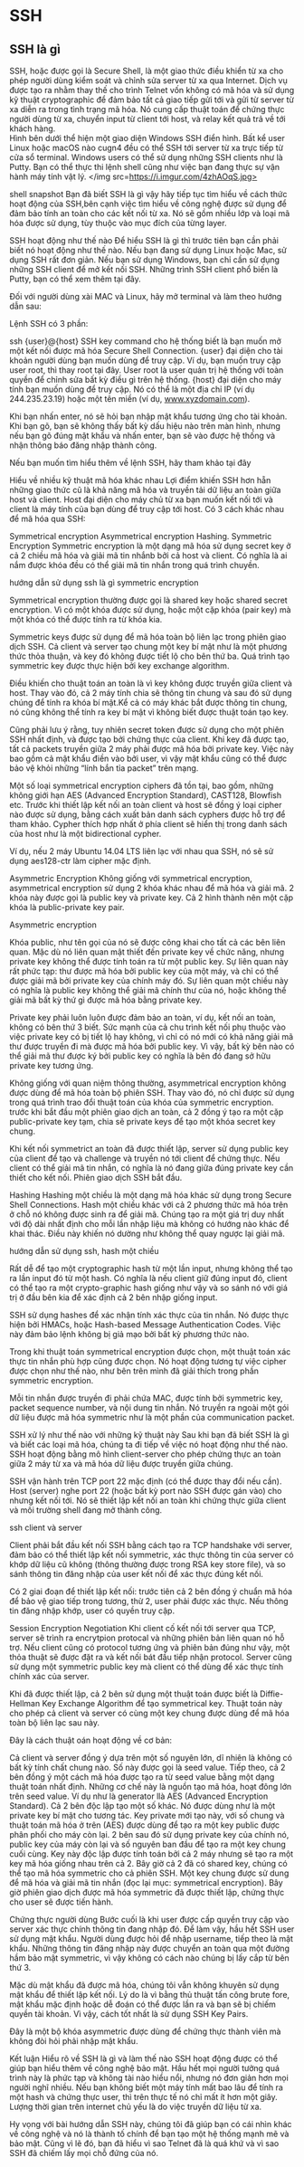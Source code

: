 # SSH
## SSH là gì
SSH, hoặc được gọi là Secure Shell, là một giao thức điều khiển từ xa cho phép người dùng kiểm soát và chỉnh sửa server từ xa qua Internet. Dịch vụ được tạo ra nhằm thay thế cho trình Telnet vốn không có mã hóa và sử dụng kỹ thuật cryptographic để đảm bảo tất cả giao tiếp gửi tới và gửi từ server từ xa diễn ra trong tình trạng mã hóa. Nó cung cấp thuật toán để chứng thực người dùng từ xa, chuyển input từ client tới host, và relay kết quả trả về tới khách hàng.</br>
Hình bên dưới thể hiện một giao diện Windows SSH điển hình. Bất kể user Linux hoặc macOS nào cugn4 đều có thể SSH tới server từ xa trực tiếp từ cửa sổ terminal. Windows users có thể sử dụng những SSH clients như là Putty.  Bạn có thể thực thi lệnh shell cũng như việc bạn đang thực sự vận hành máy tính vật lý.
</img src=https://i.imgur.com/4zhAOqS.jpg>

shell snapshot
Bạn đã biết SSH là gì vậy hãy tiếp tục tìm hiểu về cách thức hoạt động của SSH,bên cạnh việc tìm hiểu về công nghệ được sử dụng để đảm bảo tính an toàn cho các kết nối từ xa. Nó sẽ gồm nhiều lớp và loại mã hóa được sử dụng, tùy thuộc vào mục đích của từng layer.

SSH hoạt động như thế nào
Để hiểu SSH là gì thì trước tiên bạn cần phải biết nó hoạt động như thế nào. Nếu bạn đang sử dụng Linux hoặc Mac, sử dụng SSH rất đơn giản. Nếu bạn sử dụng Windows, bạn chỉ cần sử dụng những SSH client để mở kết nối SSH. Những trình SSH client phổ biến là Putty, bạn có thể xem thêm tại đây.

Đối với người dùng xài MAC và Linux, hãy mở terminal và làm theo hướng dẫn sau:

Lệnh SSH có 3 phần:

ssh {user}@{host}
SSH key command cho hệ thống biết là bạn muốn mở một kết nối được mã hóa Secure Shell Connection. {user} đại diện cho tài khoản người dùng bạn muốn dùng để truy cập. Ví dụ, bạn muốn truy cập user root, thì thay root tại đây. User root là user quản trị hệ thống với toàn quyền để chỉnh sửa bất kỳ điều gì trên hệ thống. {host} đại diện cho máy tính bạn muốn dùng để truy cập. Nó có thể là một địa chỉ IP (ví dụ 244.235.23.19) hoặc một tên miền (ví dụ, www.xyzdomain.com).

Khi bạn nhấn enter, nó sẽ hỏi bạn nhập mật khẩu tương ứng cho tài khoản. Khi bạn gõ, bạn sẽ không thấy bất kỳ dấu hiệu nào trên màn hình, nhưng nếu bạn gõ đúng mật khẩu và nhấn enter, bạn sẽ vào được hệ thống và nhận thông báo đăng nhập thành công.

Nếu bạn muốn tìm hiểu thêm về lệnh SSH, hãy tham khảo tại đây

Hiểu về nhiều kỹ thuật mã hóa khác nhau
Lợi điểm khiến SSH hơn hẵn những giao thức cũ là khả năng mã hóa và truyền tải dữ liệu an toàn giữa host và client. Host đại diện cho máy chủ  từ xa bạn muốn kết nối tới và client là máy tính của bạn dùng để truy cập tới host. Có 3 cách khác nhau để mã hóa qua SSH:

Symmetrical encryption
Asymmetrical encryption
Hashing.
Symmetric Encryption
Symmetric encryption là một dạng mã hóa sử dụng secret key ở cả 2 chiều mã hóa và giải mã tin nhắnb bởi cả host và client. Có nghĩa là ai nắm được khóa đều có thể giải mã tin nhắn trong quá trình chuyền.

hướng dẫn sử dụng ssh là gì symmetric encryption

Symmetrical encryption thường được gọi là shared key hoặc shared secret encryption. Vì có một khóa được sử dụng, hoặc một cặp khóa (pair key) mà một khóa có thể được tính ra từ khóa kia.

Symmetric keys được sử dụng để mã hóa toàn bộ liên lạc trong phiên giao dịch SSH. Cả client và server tạo chung một key bí mật như là một phương thức thỏa thuận, và key đó không được tiết lộ cho bên thứ ba. Quá trình tạo symmetric key được thực hiện bởi key exchange algorithm.

Điều khiến cho thuật toán an toàn là vì key không được truyền giữa client và host. Thay vào đó, cả 2 máy tính chia sẽ thông tin chung và sau đó sử dụng chúng để tính ra khóa bí mật.Kể cả có máy khác bắt được thông tin chung, nó cũng không thể tính ra key bí mật vì không biết được thuật toán tạo key.

Cũng phải lưu ý rằng, tuy nhiên secret token được sử dụng cho một phiên SSH nhất định, và được tạo bởi chứng thực của client. Khi key đã được tạo, tất cả packets truyền giữa 2 máy phải được mã hóa bởi private key. Việc này bao gồm cả mật khẩu điền vào bởi user, vì vậy mật khẩu cũng có thể được bảo vệ khỏi những “lính bắn tỉa packet” trên mạng.

Một số loại symmetrical encryption ciphers đã tồn tại, bao gồm, những không giới hạn AES (Advanced Encryption Standard), CAST128, Blowfish etc. Trước khi thiết lập kết nối an toàn client và host sẽ đồng ý loại cipher nào được sử dụng, bằng cách xuất bản danh sách cyphers được hỗ trợ để tham khảo. Cypher thích hợp nhất ở phía client sẽ hiển thị trong danh sách của host như là một bidirectional cypher.

Ví dụ, nếu 2 máy Ubuntu 14.04 LTS liên lạc với nhau qua SSH, nó sẽ sử dụng  aes128-ctr làm cipher mặc định.

Asymmetric Encryption
Không giống với symmetrical encryption, asymmetrical encryption sử dụng 2 khóa khác nhau để mã hóa và giải mã. 2 khóa này được gọi là public key và private key. Cả 2 hình thành nên một cặp khóa là public-private key pair.

Asymmetric encryption

Khóa public, như tên gọi của nó sẽ được công khai cho tất cả các bên liên quan. Mặc dù nó liên quan mật thiết đến private key về chức năng, nhưng private key không thể được tính toán ra từ một public key. Sự liên quan này rất phức tạp: thư được mã hóa bởi public key của một máy, và chỉ có thể được giải mã bởi private key của chính máy đó. Sự liên quan một chiều này có nghĩa là public key không thể giải mã chính thư của nó, hoặc không thể giải mã bất kỳ thứ gì được mã hóa bằng private key.

Private key phải luôn luôn được đảm bảo an toàn, ví dụ, kết nối an toàn, không có bên thứ 3 biết. Sức mạnh của cả chu trình kết nối phụ thuộc vào việc private key có bị tiết lộ hay không, vì chỉ có nó mới có khả năng giải mã thư được truyền đi mà được mã hóa bởi public key. Vì vậy, bất kỳ bên nào có thể giải mã thư được ký bởi public key có nghĩa là bên đó đang sở hữu private key tương ứng.

Không giống với quan niệm thông thường, asymmetrical encryption không được dùng để mã hóa toàn bộ phiên SSH. Thay vào đó, nó chỉ được sử dụng trong quá trình trao đổi thuật toán của khóa của symmetric encryption. trước khi bắt đầu một phiên giao dịch an toàn, cả 2 đồng ý tạo ra một cặp public-private key tạm, chia sẽ private keys để tạo một khóa secret key chung.

Khi kết nối symmetrict an toàn đã được thiết lập, server sử dụng public key của client để tạo và challenge và truyền nó tới client để chứng thực. Nếu client có thể giải mã tin nhắn, có nghĩa là nó đang giữa đúng private key cần thiết cho kết nối. Phiên giao dịch SSH bắt đầu.

Hashing
Hashing một chiều là một dạng mã hóa khác sử dụng trong Secure Shell Connections. Hash một chiều khác với cả 2 phương thức mã hóa trên ở chỗ nó không được sinh ra để giải mã. Chúng tạo ra một giá trị duy nhất với độ dài nhất định cho mỗi lần nhập liệu mà không có hướng nào khác để khai thác. Điều này khiến nó dường như không thể quay ngược lại giải mã.

hướng dẫn sử dụng ssh, hash một chiều

Rất dễ để tạo một cryptographic hash từ một lần input, nhưng không thể tạo ra lần input đó từ một hash. Có nghĩa là nếu client giữ đúng input đó, client có thể tạo ra một crypto-graphic hash giống như vậy và so sánh nó với giá trị ở đầu bên kia để xác định cả 2 bên nhập giống input.

SSH sử dụng hashes để xác nhận tính xác thực của tin nhắn. Nó được thực hiện bởi HMACs, hoặc Hash-based Message Authentication Codes. Việc này đảm bảo lệnh không bị giả mạo bởi bất kỳ phương thức nào.

Trong khi thuật toán symmetrical encryption được chọn, một thuật toán xác thực tin nhắn phù hợp cũng được chọn. Nó hoạt động tương tự việc cipher được chọn như thế nào, như bên trên mình đã giải thích trong phần symmetric encryption.

Mỗi tin nhắn được truyền đi phải chứa MAC, được tính bởi symmetric key, packet sequence number, và nội dung tin nhắn. Nó truyền ra ngoài một gói dữ liệu được mã hóa symmetric như là một phần của communication packet.

SSH xử lý như thế nào với những kỹ thuật này
Sau khi bạn đã biết SSH là gì và biết các loại mã hóa, chúng ta đi tiếp về việc nó hoạt động như thế nào. SSH hoạt động bằng mô hình client-server cho phép chứng thực an toàn giữa 2 máy từ xa và mã hóa dữ liệu được truyền giữa chúng.

SSH vận hành trên TCP port 22 mặc định (có thể được thay đổi nếu cần). Host (server) nghe port 22 (hoặc bất kỳ port nào SSH được gán vào) cho nhưng kết nối tới. Nó sẽ thiết lập kết nối an toàn khi chứng thực giữa client và môi trường shell đang mở thành công.

ssh client và server

Client phải bắt đầu kết nối SSH bằng cách tạo ra TCP handshake với server, đảm bảo có thể thiết lập kết nối symmetric, xác thực thông tin của server có khớp dữ liệu cũ không (thông thường được trong RSA key store file), và so sánh thông tin đăng nhập của user kết nối để xác thực đúng kết nối.

Có 2 giai đoạn để thiết lập kết nối: trước tiên cả 2 bên đồng ý chuẩn mã hóa để bảo vệ giao tiếp trong tương, thừ 2, user phải được xác thực. Nếu thông tin đăng nhập khớp, user có quyền truy cập.

Session Encryption Negotiation
Khi client cố kết nối tới server qua TCP, server sẽ trình ra encrytpion protocal và những phiên bản liên quan nó hỗ trợ. Nếu client cũng có protocol tương ứng và phiên bản đúng như vậy, một thỏa thuật sẽ được đặt ra và kết nối bát đầu tiếp nhận protocol. Server cũng sử dụng một symmetric public key mà client có thể dùng để xác thực tính chính xác của server.

Khi đã được thiết lập, cả 2 bên sử dụng một thuật toán được biết là Diffie-Hellman Key Exchange Algorithm để tạo symmetrical key. Thuật toán này cho phép cả client và server có cùng một key chung được dùng để mã hóa toàn bộ liên lạc sau này.

Đây là cách thuật oán hoạt động về cơ bản:

Cả client và server đồng ý dựa trên một số nguyên lớn, dĩ nhiên là không có bất kỳ tính chất chung nào. Số này được gọi là seed value.
Tiếp theo, cả 2 bên đồng ý một cách mã hóa được tạo ra từ seed value bằng một dạng thuật toán nhất định. Những cơ chế này là nguồn tạo mã hóa, hoạt đông lớn trên seed value. Ví dụ như là generator llà AES (Advanced Encryption Standard).
Cả 2 bên độc lập tạo một số khác. Nó được dùng như là một private key bí mật cho tương tác.
Key private mới tạo này, với số chung và thuật toán mã hóa ở trên (AES) được dùng để tạo ra một key public được phân phối cho máy còn lại.
2 bên sau đó sử dụng private key của chính nó, public key của máy còn lại và số nguyên ban đầu để tạo ra một key chung cuối cùng. Key này độc lập được tính toán bởi cả 2 máy nhưng sẽ tạo ra một key mã hóa giống nhau trên cả 2.
Bây giờ cả 2 đã có shared key, chúng có thể tạo mã hóa symmetric cho cả phiên SSH. Một key chung được sử dung để mã hóa và giải mã tin nhắn (đọc lại mục: symmetrical encryption).
Bây giờ phiên giao dịch được mã hóa symmetric đã được thiết lập, chứng thực cho user sẽ được tiến hành.

Chứng thực người dùng
Bước cuối là khi user được cấp quyền truy cập vào server xác thực chính thông tin đang nhập đó. Để làm vậy, hầu hết SSH user sử dụng mật khẩu. Người dùng được hỏi để nhập username, tiếp theo là mật khẩu. Những thông tin đăng nhập này được chuyển an toàn qua một đường hầm bảo mật symmetric, vì vậy không có cách nào chúng bị lấy cắp từ bên thứ 3.

Mặc dù mật khẩu đã được mã hóa, chúng tôi vẫn không khuyên sử dụng mật khẩu để thiết lập kết nối. Lý do là vì bằng thủ thuật tấn công brute fore, mật khẩu mặc định hoặc dễ đoán có thể được lần ra và bạn sẽ bị chiếm quyền tài khoản. Vì vậy, cách tốt nhất là sử dụng SSH Key Pairs.

Đây là một bộ khóa asymmetric được dùng để chứng thực thành viên mà không đòi hỏi phải nhập mật khẩu.

Kết luận
Hiểu rõ về SSH là gì và làm thế nào SSH hoạt động được có thể giúp bạn hiểu thêm về công nghệ bảo mật. Hầu hết mọi người tưởng quá trình này là phức tạp và không tài nào hiểu nổi, nhưng nó đơn giản hơn mọi người nghĩ nhiều. Nếu bạn không biết một máy tính mất bao lâu để tính ra một hash và chứng thực user, thì trên thực tế nó chỉ mất ít hơn một giây. Lượng thời gian trên internet chủ yếu là do việc truyền dữ liệu từ xa.

Hy vọng với bài hướng dẫn SSH này, chúng tôi đã giúp bạn có cái nhìn khác về công nghệ và nó là thành tố chính để bạn tạo một hệ thống mạnh mẽ và bảo mật. Cũng vì lẽ đó, bạn đã hiểu vì sao Telnet đã là quá khứ và vì sao SSH đã chiếm lấy mọi chỗ đứng của nó.
